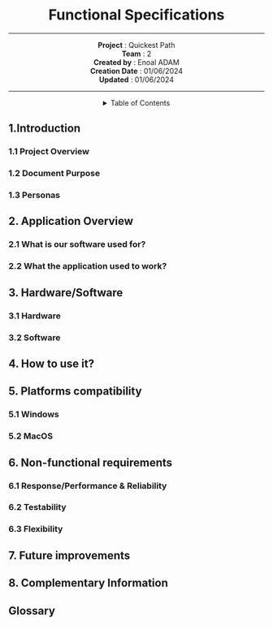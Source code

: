 <div align="center">

# Functional Specifications

---

**Project** : Quickest Path <br>
**Team** : 2 <br>
**Created by** : Enoal ADAM <br>
**Creation Date** : 01/06/2024 <br>
**Updated** : 01/06/2024 <br>

---

<details>
<summary>Table of Contents</summary>

- [Functional Specifications](#functional-specifications)
  - [1.Introduction](#1introduction)
    - [1.1 Project Overview](#11-project-overview)
    - [1.2 Document Purpose](#12-document-purpose)
    - [1.3 Personas](#13-personas)
  - [2. Application Overview](#2-application-overview)
    - [2.1 What is our software used for?](#21-what-is-our-software-used-for)
    - [2.2 What the application used to work?](#22-what-the-application-used-to-work)
  - [3. Hardware/Software](#3-hardwaresoftware)
    - [3.1 Hardware](#31-hardware)
    - [3.2 Software](#32-software)
  - [4. How to use it?](#4-how-to-use-it)
  - [5. Platforms compatibility](#5-platforms-compatibility)
    - [5.1 Windows](#51-windows)
    - [5.2 MacOS](#52-macos)
  - [6. Non-functional requirements](#6-non-functional-requirements)
    - [6.1 Response/Performance \& Reliability](#61-responseperformance--reliability)
    - [6.2 Testability](#62-testability)
    - [6.3 Flexibility](#63-flexibility)
  - [7. Future improvements](#7-future-improvements)
  - [8. Complementary Information](#8-complementary-information)
  - [Glossary](#glossary)

</details>
</div>

## 1.Introduction

<!--Add the name of all the persons in the Team-->

### 1.1 Project Overview

### 1.2 Document Purpose

<!--Need to add a "If you reach for technical aspects of the project, refer you to the technical specification-->

### 1.3 Personas

## 2. Application Overview

### 2.1 What is our software used for?<!--Like a GPS to move between 2 points-->

### 2.2 What the application used to work?<!--The Algorithm and so on-->

## 3. Hardware/Software<!--Can be more precise-->

### 3.1 Hardware<!--Might be a performance section-->

### 3.2 Software<!--Can be "User interface (UI)" for the Software--> 

## 4. How to use it?<!--How to use it briefly (use the CMD e.g.) but not how use it clearly-->

## 5. Platforms compatibility<!--Platforms where the software are used and sure to be used on-->

<!--Can transform the following under-titles in a array ; ALSO, indicate that the mobile platforms won't be compatible with the software for now-->

### 5.1 Windows

### 5.2 MacOS

## 6. Non-functional requirements

### 6.1 Response/Performance & Reliability

### 6.2 Testability<!--Redirecting through the Test plan is a good thing-->

### 6.3 Flexibility<!--The possibility to implement/improve our software ; can indicate that i'm going to develop on the Future Improvement just after-->

## 7. Future improvements

## 8. Complementary Information<!--Link to the others doc-->

## Glossary